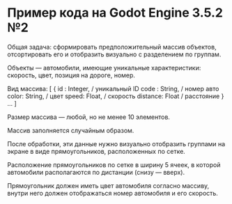<h1>Пример кода на Godot Engine 3.5.2 №2</h1>

Общая задача: сформировать предположительный массив объектов, отсортировать его и отобразить визуально с разделением по группам.

Объекты — автомобили, имеющие уникальные характеристики: скорость, цвет, позиция на дороге, номер.

Вид массива:
[
	{
		id : Integer, / уникальный ID
		code : String, / номер авто
		color: String, / цвет
		speed: Float, / скорость
		distance: Float / расстояние
	}
	…
]

Размер массива — любой, но не менее 10 элементов.

Массив заполняется случайным образом.

После обработки, эти данные нужно визуально отобразить группами на экране в виде прямоугольников, расположенных по сетке.

Расположение прямоугольников по сетке в ширину 5 ячеек, в которой автомобили располагаются по дистанции (снизу — вверх).

Прямоугольник должен иметь цвет автомобиля согласно массиву, внутри него должен отображаться номер автомобиля и его скорость.
